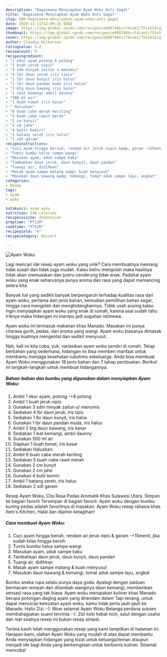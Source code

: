 ```yaml
---
description: "Bagaimana Menyiapkan Ayam Woku Anti Gagal"
title: "Bagaimana Menyiapkan Ayam Woku Anti Gagal"
slug: 680-bagaimana-menyiapkan-ayam-woku-anti-gagal
date: 2020-11-11T12:09:26.930Z
image: https://img-global.cpcdn.com/recipes/e609746bccf4cae2/751x532cq70/ayam-woku-foto-resep-utama.jpg
thumbnail: https://img-global.cpcdn.com/recipes/e609746bccf4cae2/751x532cq70/ayam-woku-foto-resep-utama.jpg
cover: https://img-global.cpcdn.com/recipes/e609746bccf4cae2/751x532cq70/ayam-woku-foto-resep-utama.jpg
author: Claudia Wilkerson
ratingvalue: 3.2
reviewcount: 9
recipeingredient:
- "1 ekor ayam potong 8 potong"
- "1 buah jeruk nipis"
- "3 sdm minyak zaitun u menumis"
- "4 lbr daun jeruk iris tipis"
- "1 lbr daun kunyit iris halus"
- "1 lbr daun pandan muda iris halus"
- "2 btg daun bawang iris kasar"
- "1 ikat kemangi ambil daunny"
- "500 ml air"
- "1 buah tomat iris kasar"
- " Haluskan"
- "6 buah cabe merah keriting"
- "5 buah cabe rawit merah"
- "2 cm kunyit"
- "2 cm jahe"
- "4 butir kemiri"
- "1 batang sereh iris halus"
- "2 sdt garam"
recipeinstructions:
- "Cuci ayam hingga bersih, rendam air jeruk nipis &amp; garam -+15menit, jika sudah bilas hingga bersih"
- "Tumis bumbu halus sampe wangi"
- "Masukan ayam, aduk sampe kaku"
- "Tambahkan daun jeruk, daun kunyit, daun pandan"
- "Tuangi air, didihkan"
- "Masak ayam sampe matang &amp; kuah menyusut"
- "Masukan daun bawang &amp; kemangi, tomat aduk sampe layu, angkat"
categories:
- Resep
tags:
- ayam
- woku

katakunci: ayam woku 
nutrition: 248 calories
recipecuisine: Indonesian
preptime: "PT12M"
cooktime: "PT42M"
recipeyield: "4"
recipecategory: Dessert

---
```



![Ayam Woku](https://img-global.cpcdn.com/recipes/e609746bccf4cae2/751x532cq70/ayam-woku-foto-resep-utama.jpg)

Lagi mencari ide resep ayam woku yang unik? Cara membuatnya memang tidak susah dan tidak juga mudah. Kalau keliru mengolah maka hasilnya tidak akan memuaskan dan justru cenderung tidak enak. Padahal ayam woku yang enak seharusnya punya aroma dan rasa yang dapat memancing selera kita.

Banyak hal yang sedikit banyak berpengaruh terhadap kualitas rasa dari ayam woku, pertama dari jenis bahan, kemudian pemilihan bahan segar, hingga cara mengolah dan menghidangkannya. Tidak usah pusing kalau ingin menyiapkan ayam woku yang enak di rumah, karena asal sudah tahu triknya maka hidangan ini mampu jadi suguhan istimewa.

Ayam woku ini termasuk makanan khas Manado. Masakan ini punya citarasa gurih, pedas, dan aroma yang wangi. Ayam woku biasanya dimasak hingga kuahnya mengental dan sedikit menyusut.


Nah, kali ini kita coba, yuk, variasikan ayam woku sendiri di rumah. Tetap berbahan yang sederhana, hidangan ini bisa memberi manfaat untuk membantu menjaga kesehatan tubuhmu sekeluarga. Anda bisa membuat Ayam Woku menggunakan 18 jenis bahan dan 7 tahap pembuatan. Berikut ini langkah-langkah untuk membuat hidangannya.

<!--inarticleads1-->

##### Bahan-bahan dan bumbu yang digunakan dalam menyiapkan Ayam Woku:

1. Ambil 1 ekor ayam, potong -+8 potong
1. Ambil 1 buah jeruk nipis
1. Gunakan 3 sdm minyak zaitun u/ menumis
1. Sediakan 4 lbr daun jeruk, iris tipis
1. Sediakan 1 lbr daun kunyit, iris halus
1. Gunakan 1 lbr daun pandan muda, iris halus
1. Ambil 2 btg daun bawang, iris kasar
1. Sediakan 1 ikat kemangi, ambil daunny
1. Gunakan 500 ml air
1. Siapkan 1 buah tomat, iris kasar
1. Sediakan  Haluskan:
1. Ambil 6 buah cabe merah keriting
1. Sediakan 5 buah cabe rawit merah
1. Gunakan 2 cm kunyit
1. Gunakan 2 cm jahe
1. Gunakan 4 butir kemiri
1. Ambil 1 batang sereh, iris halus
1. Sediakan 2 sdt garam


Resep Ayam Woku, Cita Rasa Pedas Aromatik Khas Sulawesi Utara. Simpan ke bagian favorit Tersimpan di bagian favorit. Ayam woku dengan bumbu kuning pedas adalah favoritnya di masakan. Ayam Woku resep rahasia khas Item&#39;s Kitchen, Halal dan dijamin ketagihan! 

<!--inarticleads2-->

##### Cara membuat Ayam Woku:

1. Cuci ayam hingga bersih, rendam air jeruk nipis &amp; garam -+15menit, jika sudah bilas hingga bersih
1. Tumis bumbu halus sampe wangi
1. Masukan ayam, aduk sampe kaku
1. Tambahkan daun jeruk, daun kunyit, daun pandan
1. Tuangi air, didihkan
1. Masak ayam sampe matang &amp; kuah menyusut
1. Masukan daun bawang &amp; kemangi, tomat aduk sampe layu, angkat


Bumbu aneka rupa selalu punya daya goda. Apalagi dengan paduan bermacam rempah dan ditambah wanginya daun kemangi, memberikan sensasi rasa yang tak biasa. Ayam woku merupakan kuliner khas Manado berupa potongan daging ayam yang direndam dalam Tapi tenang, untuk dapat mencicipi kelezatan ayam woku, kamu tidak perlu jauh-jauh ke Manado. Hallo Zizi :-): Wow selamat Ayam Woku Belanga perdana sukses membahagiakan suami tercinta :-). Zizi koki hebat nich, salut dengan usaha dan niat soalnya resep ini bukan resep simpel. 

Terima kasih telah menggunakan resep yang kami tampilkan di halaman ini. Harapan kami, olahan Ayam Woku yang mudah di atas dapat membantu Anda menyiapkan hidangan yang lezat untuk keluarga/teman ataupun menjadi ide bagi Anda yang berkeinginan untuk berbisnis kuliner. Selamat mencoba!
